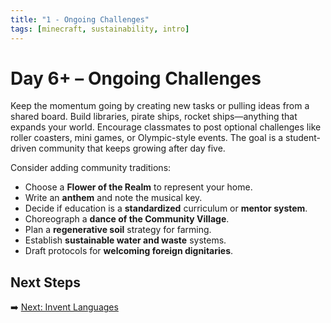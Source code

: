 ```yaml
---
title: "1 - Ongoing Challenges"
tags: [minecraft, sustainability, intro]
---
```

# Day 6+ – Ongoing Challenges

Keep the momentum going by creating new tasks or pulling ideas from a shared board. Build libraries, pirate ships, rocket ships—anything that expands your world. Encourage classmates to post optional challenges like roller coasters, mini games, or Olympic-style events. The goal is a student-driven community that keeps growing after day five.

Consider adding community traditions:

- Choose a **Flower of the Realm** to represent your home.
- Write an **anthem** and note the musical key.
- Decide if education is a **standardized** curriculum or **mentor system**.
- Choreograph a **dance of the Community Village**.
- Plan a **regenerative soil** strategy for farming.
- Establish **sustainable water and waste** systems.
- Draft protocols for **welcoming foreign dignitaries**.

## Next Steps

➡️ [Next: Invent Languages](/sustainability_lab/Day-6/01_languages)
